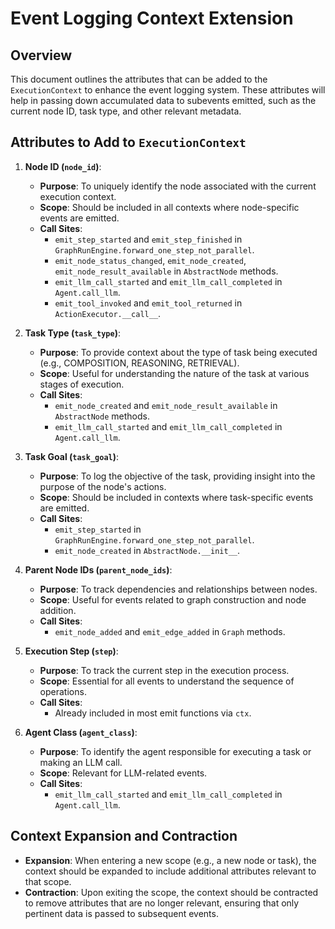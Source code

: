 # Event Logging Context Extension

## Overview

This document outlines the attributes that can be added to the `ExecutionContext` to enhance the event logging system. These attributes will help in passing down accumulated data to subevents emitted, such as the current node ID, task type, and other relevant metadata.

## Attributes to Add to `ExecutionContext`

1. **Node ID (`node_id`)**:

   - **Purpose**: To uniquely identify the node associated with the current execution context.
   - **Scope**: Should be included in all contexts where node-specific events are emitted.
   - **Call Sites**:
     - `emit_step_started` and `emit_step_finished` in `GraphRunEngine.forward_one_step_not_parallel`.
     - `emit_node_status_changed`, `emit_node_created`, `emit_node_result_available` in `AbstractNode` methods.
     - `emit_llm_call_started` and `emit_llm_call_completed` in `Agent.call_llm`.
     - `emit_tool_invoked` and `emit_tool_returned` in `ActionExecutor.__call__`.

2. **Task Type (`task_type`)**:

   - **Purpose**: To provide context about the type of task being executed (e.g., COMPOSITION, REASONING, RETRIEVAL).
   - **Scope**: Useful for understanding the nature of the task at various stages of execution.
   - **Call Sites**:
     - `emit_node_created` and `emit_node_result_available` in `AbstractNode` methods.
     - `emit_llm_call_started` and `emit_llm_call_completed` in `Agent.call_llm`.

3. **Task Goal (`task_goal`)**:

   - **Purpose**: To log the objective of the task, providing insight into the purpose of the node's actions.
   - **Scope**: Should be included in contexts where task-specific events are emitted.
   - **Call Sites**:
     - `emit_step_started` in `GraphRunEngine.forward_one_step_not_parallel`.
     - `emit_node_created` in `AbstractNode.__init__`.

4. **Parent Node IDs (`parent_node_ids`)**:

   - **Purpose**: To track dependencies and relationships between nodes.
   - **Scope**: Useful for events related to graph construction and node addition.
   - **Call Sites**:
     - `emit_node_added` and `emit_edge_added` in `Graph` methods.

5. **Execution Step (`step`)**:

   - **Purpose**: To track the current step in the execution process.
   - **Scope**: Essential for all events to understand the sequence of operations.
   - **Call Sites**:
     - Already included in most emit functions via `ctx`.

6. **Agent Class (`agent_class`)**:

   - **Purpose**: To identify the agent responsible for executing a task or making an LLM call.
   - **Scope**: Relevant for LLM-related events.
   - **Call Sites**:
     - `emit_llm_call_started` and `emit_llm_call_completed` in `Agent.call_llm`.


## Context Expansion and Contraction

- **Expansion**: When entering a new scope (e.g., a new node or task), the context should be expanded to include additional attributes relevant to that scope.
- **Contraction**: Upon exiting the scope, the context should be contracted to remove attributes that are no longer relevant, ensuring that only pertinent data is passed to subsequent events.
